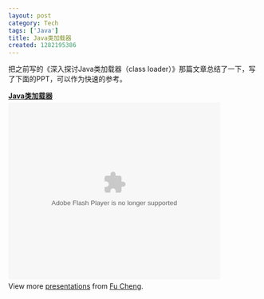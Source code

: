 ```yaml
---
layout: post
category: Tech
tags: ['Java']
title: Java类加载器
created: 1282195386
---
```

把之前写的《深入探讨Java类加载器（class loader）》那篇文章总结了一下，写了下面的PPT，可以作为快速的参考。

<div style="width:425px" id="__ss_4977944"><strong style="display:block;margin:12px 0 4px"><a href="http://www.slideshare.net/alexcheng1982/java-4977944" title="Java类加载器">Java类加载器</a></strong><object id="__sse4977944" width="425" height="355"><param name="movie" value="http://static.slidesharecdn.com/swf/ssplayer2.swf?doc=java-100816022808-phpapp02&amp;stripped_title=java-4977944" /><param name="allowFullScreen" value="true"/><param name="allowScriptAccess" value="always"/><embed name="__sse4977944" src="http://static.slidesharecdn.com/swf/ssplayer2.swf?doc=java-100816022808-phpapp02&amp;stripped_title=java-4977944" type="application/x-shockwave-flash" allowscriptaccess="always" allowfullscreen="true" width="425" height="355"></embed></object><div style="padding:5px 0 12px">View more <a href="http://www.slideshare.net/">presentations</a> from <a href="http://www.slideshare.net/alexcheng1982">Fu Cheng</a>.</div></div>
